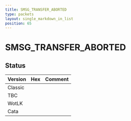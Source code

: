 ```yaml
---
title: SMSG_TRANSFER_ABORTED
type: packets
layout: single_markdown_in_list
position: 65
---
```


# SMSG_TRANSFER_ABORTED

## Status

Version | Hex | Comment
---------- | ---------- | ---------- 
Classic |  |  
TBC |  |  
WotLK |  |  
Cata |  |  
